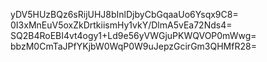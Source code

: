 yDV5HUzBQz6sRijUHJ8bInlDjbyCbGqaaUo6Ysqx9C8=
0I3xMnEuV5oxZkDrtkiismHy1vkY/DlmA5vEa72Nds4=
SQ2B4RoEBI4vt4ogy1+Ld9e56yVWGjuPKWQVOP0mWwg=
bbzM0CmTaJPfYKjbW0WqP0W9uJepzGcirGm3QHMfR28=
